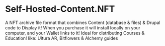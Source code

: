 # Self-Hosted-Content.NFT
A NFT archive file format that combines Content (database &amp; files) &amp; Drupal code to Display it! When you purchase it will install locally on your computer, and your Wallet links to it! Ideal for distributing Courses &amp; Education! like: Ultura AR, Bitflowers &amp; Alchemy guides
